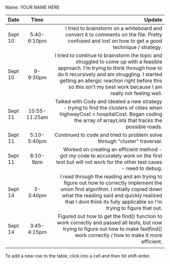 Name: YOUR NAME HERE

| Date    |     Time      |                                                                                                                                                                                                                                                                                           Update |
|:--------|:-------------:|-------------------------------------------------------------------------------------------------------------------------------------------------------------------------------------------------------------------------------------------------------------------------------------------------:|
| Sept 10 |  5:40-6:10pm  |                                                                                                                                                I tried to brainstorm on a whiteboard and convert it to comments on the file. Pretty confused and lost on how to get a good technique / strategy. |
| Sept 10 |   9-9:30pm    | I tried to continue to brainstorm the topic and struggled to come up with a feasible approach. I'm trying to think through how to do it recursively and am struggling. I started getting an allergic reaction right before this so this isn't my best work because I am really not feeling well. |
| Sept 11 | 10:55-11:25am |                                                                                                        Talked with Cody and ideated a new strategy - trying to find the clusters of cities when highwayCost < hospitalCost. Began coding the array of arrayLists that tracks the possible roads. |
| Sept 11 |  5:10-5:40pm  |                                                                                                                                                                                                                        Continued to code and tried to problem solve through "cluster" traversal. |
| Sept 11 |   8:10-9pm    |                                                                                                                                            Worked on creating an efficient method - got my code to accurately work on the first test but will not work for the other test cases - need to debug. |
| Sept 14 |   3-3:40pm    |                                          I read through the reading and am trying to figure out how to correctly implement the union find algorithm. I initially copied down what the reading said and quickly realized that I dont think its fully applicable so I'm trying to figure that out. |
| Sept 14 |  3:45-4:15pm  |                                                                                                           Figured out how to get the find() function to work correctly and passed all tests, but now trying to figure out how to make fastfind() work correctly / how to make it more efficient. |
|         |               |                                                                                                                                                                                                                                                                                                  |


To add a new row to the table, click into a cell and then hit shift-enter.